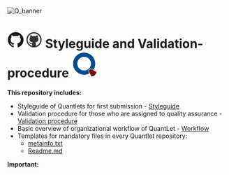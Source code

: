 ![Q_banner](https://github.com/QuantLet/Styleguide-and-Validation-procedure/blob/master/pictures/banner.png)

# <img src="pictures/githublogo.png" width="80" /> **Styleguide and Validation-procedure** ![qlogo](pictures/qloqo.png)

__This repository includes:__
- Styleguide of Quantlets for first submission - [Styleguide](https://github.com/QuantLet/Validation-procedure-and-Styleguide/blob/master/Styleguide.md)
- Validation procedure for those who are assigned to quality assurance - [Validation procedure](https://github.com/QuantLet/Validation-procedure-and-Styleguide/blob/master/Validation_proc_v03.pdf)
- Basic overview of organizational workflow of QuantLet - [Workflow](https://github.com/QuantLet/Styleguide-and-Validation-procedure/blob/master/Transition%20of%20Quantlets%20on%20Github.PNG)
- Templates for mandatory files in every Quantlet repository:
  - [metainfo.txt](https://github.com/QuantLet/Validation-procedure-and-Styleguide/blob/master/TEMPLATE_Metainfo.txt)
  - [Readme.md](https://github.com/QuantLet/Validation-procedure-and-Styleguide/blob/master/TEMPLATE_README.md)


__Important:__